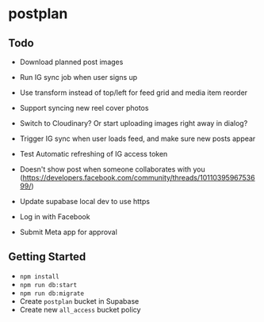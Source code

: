 # postplan

## Todo

- Download planned post images
- Run IG sync job when user signs up

- Use transform instead of top/left for feed grid and media item reorder
- Support syncing new reel cover photos
- Switch to Cloudinary? Or start uploading images right away in dialog?
- Trigger IG sync when user loads feed, and make sure new posts appear
- Test Automatic refreshing of IG access token
- Doesn't show post when someone collaborates with you (<https://developers.facebook.com/community/threads/1011039596753699/>)
- Update supabase local dev to use https
- Log in with Facebook
- Submit Meta app for approval

## Getting Started

- `npm install`
- `npm run db:start`
- `npm run db:migrate`
- Create `postplan` bucket in Supabase
- Create new `all_access` bucket policy
